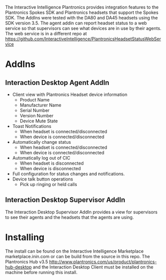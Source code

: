 The Interactive Intelligence Plantronics provides integration features to the Plantronics Spokes SDK and Plantronics headsets that support the Spokes SDK.  The AddIns were tested with the DA80 and DA45 headsets using the SDK version 3.5.  The agent addin can report headset status to a web service so that supervisors can see what devices are in use by their agents.  The web service is in a different repo at https://github.com/InteractiveIntelligence/PlantronicsHeadsetStatusWebService


AddIns
======
 
Interaction Desktop Agent AddIn
--------------------------------
 - Client view with Plantronics Headset device information
	 - Product Name
	 - Manufacturer Name
	 - Serial Number
	 - Version Number
	 - Device Mute State
 - Toast Notifications
	 - When headset is connected/disconnected
	 - When device is connected/disconnected
 - Automatically change status
	 - When headset is connected/disconnected
	 - When device is connected/disconnected
 - Automatically log out of CIC
  	 - When headset is disconnected
	 - When device is disconnected
 - Full configuration for status changes and notifications.
 - Device talk button operations
	 - Pick up ringing or held calls

Interaction Desktop Supervisor AddIn
--------------------------------
The Interaction Desktop Supervisor AddIn provides a view for supervisors to see their agents and the headsets that the agents are using.


Installing
==========
The install can be found on the Interactive Intelligence Marketplace marketplace.inin.com or can be build from the source in this repo. The Plantronics Hub v3.5 http://www.plantronics.com/us/product/plantronics-hub-desktop and the Interaction Desktop Client must be installed on the machine before running this install. 

